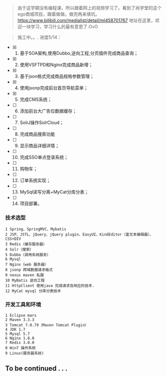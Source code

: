>由于这学期没有编程课，所以跟着网上的视频学习了。看到了尚学堂的这个ego商城项目，跟着做做。做完再来填坑。
https://www.bilibili.com/medialist/detail/ml458701767 地址在这里，欢迎一块学习，学习什么的最有意思了.OvO


>施工中。。.
>进度5/14：
 - [x] 1. 基于SOA架构,使用Dubbo,逆向工程,分页插件完成商品查询；
 - [x] 2. 使用VSFTPD和Nginx完成商品新增；
 - [x] 3. 基于json格式完成商品规格参数管理；
 - [x] 4. 使用jsonp完成前台首页导航菜单；
 - [x] 5. 完成CMS系统；
 - [ ] 6. 添加前台大广告位数据缓存；
 - [ ] 7. SolrJ操作SolrCloud；
 - [ ] 8. 完成商品搜索功能
 - [ ] 9. 显示商品详细详情；
 - [ ] 10. 完成SSO单点登录系统；
 - [ ] 11. 购物车；
 - [ ] 12. 订单系统实现；
 - [ ] 13. MySql读写分离+MyCat分库分表；
 - [ ] 14. 项目部署。


 ### 技术选型
    1 Spring、SpringMVC、Mybatis
    2 JSP、JSTL、jQuery、jQuery plugin、EasyUI、KindEditor（富文本编辑器）、CSS+DIV
    3 Redis（缓存服务器）
    4 Solr（搜索）
    5 Dubbo（调用系统服务）
    6 Mysql
    7 Nginx（web 服务器）
    8 jsonp 跨域数据请求格式
    9 nexus maven 私服
    10 MyBatis 逆向工程
    11 HttpClient 使用java 完成请求及响应的技术.
    12 MyCat mysql 分库分表技术
    
  ### 开发工具和环境
    1 Eclipse mars
    2 Maven 3.3.3
    3 Tomcat 7.0.79（Maven Tomcat Plugin）
    4 JDK 1.7
    5 Mysql 5.7
    6 Nginx 1.8.0
    7 Redis 3.0.0
    8 Win7 操作系统
    9 Linux(服务器系统)
    
## To be continued . . .
